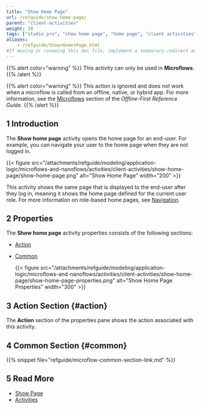 ```yaml
---
title: "Show Home Page"
url: /refguide/show-home-page/
parent: "client-activities"
weight: 30
tags: ["studio pro", "show home page", "home page", "client activities"]
aliases:
    - /refguide/Show+Home+Page.html
#If moving or renaming this doc file, implement a temporary redirect and let the respective team know they should update the URL in the product. See Mapping to Products for more details.
---
```


{{% alert color="warning" %}}
This activity can only be used in **Microflows**.
{{% /alert %}}

{{% alert color="warning" %}}
This action is ignored and does not work when a microflow is called from an offline, native, or hybrid app. For more information, see the [Microflows](/refguide/offline-first/#microflows) section of the *Offline-First Reference Guide*.
{{% /alert %}}

## 1 Introduction

The **Show home page** activity opens the home page for an end-user. For example, you can navigate your user to the home page when they are not logged in. 

{{< figure src="/attachments/refguide/modeling/application-logic/microflows-and-nanoflows/activities/client-activities/show-home-page/show-home-page.png" alt="Show Home Page"   width="200"  >}}

This activity shows the same page that is displayed to the end-user after they log in, meaning it shows the home page defined for the current user role. For more information on role-based home pages, see [Navigation](/refguide/navigation/).

## 2 Properties

The **Show home page** activity properties consists of the following sections:

* [Action](#action)

* [Common](#common)

    {{< figure src="/attachments/refguide/modeling/application-logic/microflows-and-nanoflows/activities/client-activities/show-home-page/show-home-page-properties.png" alt="Show Home Page Properties"   width="300"  >}}

## 3 Action Section {#action}

The **Action** section of the properties pane shows the action associated with this activity.

## 4 Common Section {#common}

{{% snippet file="refguide/microflow-common-section-link.md" %}}

## 5 Read More

* [Show Page](/refguide/show-page/)
* [Activities](/refguide/activities/)


